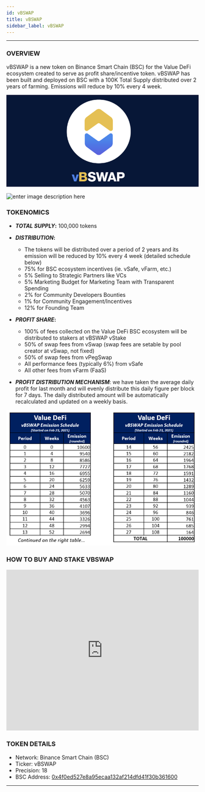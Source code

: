 ```yaml
---
id: vBSWAP
title: vBSWAP
sidebar_label: vBSWAP
---
```


---
### OVERVIEW
vBSWAP is a new token on Binance Smart Chain (BSC) for the Value DeFi ecosystem created to serve as profit share/incentive token. vBSWAP has been built and deployed on BSC with a 100K Total Supply distributed over 2 years of farming. Emissions will reduce by 10% every 4 week.

![vbswap](img/vbswap2.png)

![enter image description here](https://miro.medium.com/max/700/1*a81g73R8alhkV0TL9CPsng.png)  
  
### TOKENOMICS
  - **_TOTAL SUPPLY_:** 100,000 tokens

  - **_DISTRIBUTION_:**  
      - The tokens will be distributed over a period of 2 years and its emission will be reduced by 10% every 4 week (detailed schedule below) 
      - 75% for BSC ecosystem incentives (ie. vSafe, vFarm, etc.) 
      - 5% Selling to Strategic Partners like VCs
      - 5% Marketing Budget for Marketing Team with Transparent Spending
      - 2% for Community Developers Bounties
      - 1% for Community Engagement/Incentives
      - 12% for Founding Team
 

  - **_PROFIT SHARE_:**  
      - 100% of fees collected on the Value DeFi BSC ecosystem will be distributed to stakers at vBSWAP vStake    
      - 50% of swap fees from vSwap (swap fees are setable by pool creator at vSwap, not fixed)  
      - 50% of swap fees from vPegSwap  
      - All performance fees (typically 6%) from vSafe  
      - All other fees from vFarm (FaaS)  

- **_PROFIT DISTRIBUTION MECHANISM_**: we have taken the average daily profit for last month and will evenly distribute this daily figure per block for 7 days. The daily distributed amount will be automatically recalculated and updated on a weekly basis.
  
![vbswap](img/vbswapdistribution.png)


### HOW TO BUY AND STAKE VBSWAP 

<iframe width="100%" height="422" src="https://www.youtube.com/embed/Y1q0AaosfFY" title="YouTube video player" frameborder="0" allow="accelerometer; autoplay; clipboard-write; encrypted-media; gyroscope; picture-in-picture" allowfullscreen></iframe>


### TOKEN DETAILS  
  - Network: Binance Smart Chain (BSC)  
  - Ticker: vBSWAP  
  - Precision: 18  
  - BSC Address: [0x4f0ed527e8a95ecaa132af214dfd41f30b361600](https://bscscan.com/token/0x4f0ed527e8a95ecaa132af214dfd41f30b361600)  

---
